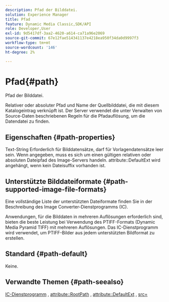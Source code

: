 ```yaml
---
description: Pfad der Bilddatei.
solution: Experience Manager
title: Pfad
feature: Dynamic Media Classic,SDK/API
role: Developer,User
exl-id: 9d5417df-3aa2-4620-a614-ca71a96e2069
source-git-commit: 67e12fae514341137e4218ea950f34da0d9997f3
workflow-type: tm+mt
source-wordcount: '146'
ht-degree: 2%

---
```


# Pfad{#path}

Pfad der Bilddatei.

Relativer oder absoluter Pfad und Name der Quellbilddatei, die mit diesem Katalogeintrag verknüpft ist. Der Server verwendet die unter Verwalten von Source-Daten beschriebenen Regeln für die Pfadauflösung, um die Datendatei zu finden.

## Eigenschaften {#path-properties}

Text-String Erforderlich für Bilddatensätze, darf für Vorlagendatensätze leer sein. Wenn angegeben, muss es sich um einen gültigen relativen oder absoluten Dateipfad des Image-Servers handeln. attribute::DefaultExt wird angehängt, wenn kein Dateisuffix vorhanden ist.

## Unterstützte Bilddateiformate {#path-supported-image-file-formats}

Eine vollständige Liste der unterstützten Dateiformate finden Sie in der Beschreibung des Image Converter-Dienstprogramms (IC).

Anwendungen, für die Bilddaten in mehreren Auflösungen erforderlich sind, bieten die beste Leistung bei Verwendung des PTIFF-Formats (Dynamic Media Pyramid TIFF) mit mehreren Auflösungen. Das IC-Dienstprogramm wird verwendet, um PTIFF-Bilder aus jedem unterstützten Bildformat zu erstellen.

## Standard {#path-default}

Keine.

## Verwandte Themen {#path-seealso}

[IC-Dienstprogramm](/help/aem-is-ir-api/is-api/is-utils/utilities/r-ic.md) , [attribute::RootPath](/help/aem-is-ir-api/is-api/image-catalog/image-serving-api-ref/c-image-catalog-reference/c-attributes-reference/r-rootpath.md) , [attribute::DefaultExt](/help/aem-is-ir-api/is-api/image-catalog/image-serving-api-ref/c-image-catalog-reference/c-attributes-reference/r-defaultext.md) , [src=](/help/aem-is-ir-api/is-api/http-ref/image-serving-api-ref/c-http-protocol-reference/c-command-reference/r-src.md)

<!-- [attribute::LowerCasePaths]() -->

